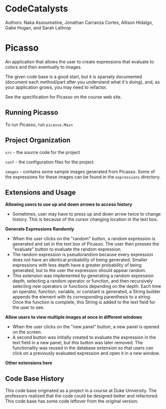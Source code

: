 # CodeCatalysts
Authors: Naka Assoumatine, Jonathan Carranza Cortes, Allison Hidalgo, Gabe Hogan, and Sarah Lathrop


# Picasso

An application that allows the user to create expressions that
evaluate to colors and then eventually to images.

The given code base is a good start, but it is sparsely documented
(document each method/part after you understand what it's doing), and,
as your application grows, you may need to refactor.

See the specification for Picasso on the course web site.

## Running Picasso

To run Picasso, run `picasso.Main`

## Project Organization

`src` - the source code for the project

`conf` - the configuration files for the project

`images` - contains some sample images generated from Picasso. Some of the expressions for these images can be found in the `expressions` directory.

## Extensions and Usage
**Allowing users to use up and down arrows to access history**

- Sometimes, user may have to press up and down arrow twice to change history. This is because of the cursor changing location in the text box.

**Generate Expressions Randomly**

- When the user clicks on the "random" button, a random expression is generated and set in the text box of Picasso. The user then presses the "evaluate" button to evaluate the random expression.
- The random expression is pseudorandom because every expression does not have an identical probability of being generated. Smaller expressions with less depth have a greater probability of being generated, but to the user the expression should appear random.
- This extension was implemented by generating a random expression depth, selecting a random operator or function, and then recursively selecting new operators or functions depending on the depth. Each time an operator, function, variable, or constant is generated, a String builder appends the element with its corresponding parenthesis to a string. Once the function is complete, this String is added to the text field for the user to see.

**Allow users to view multiple images at once in different windows**

- When the user clicks on the "new panel" button, a new panel is opened on the screen. 
- A second button was initially created to evaluate the expression in the text field in a new panel, but this button was later removed. The functionality was reused in the database extension so that users can click on a previously evaluated expression and open it in a new window.

**Other extensions here**

## Code Base History

This code base originated as a project in a course at Duke University.  The professors realized that the code could be designed better and refactored.  This code base has some code leftover from the original version.
